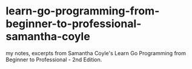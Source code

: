 # learn-go-programming-from-beginner-to-professional-samantha-coyle
my notes, excerpts from Samantha Coyle's Learn Go Programming from Beginner to Professional - 2nd Edition.
